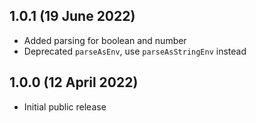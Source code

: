 ## 1.0.1 (19 June 2022)

-   Added parsing for boolean and number
-   Deprecated `parseAsEnv`, use `parseAsStringEnv` instead

## 1.0.0 (12 April 2022)

-   Initial public release
